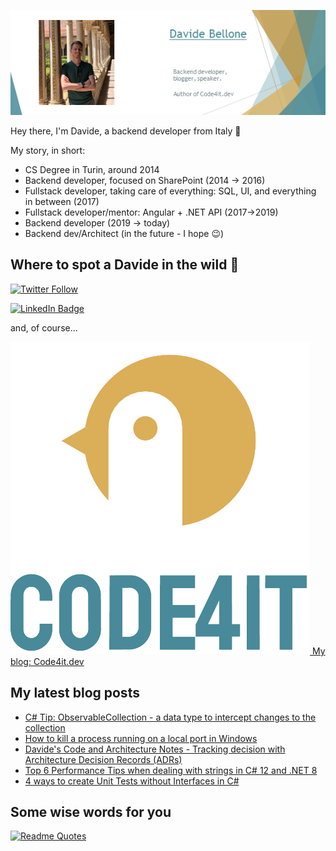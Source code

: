 ![Profile banner](./DavideBellone.png)

Hey there, I'm Davide, a backend developer from Italy 🤏 

My story, in short:

* CS Degree in Turin, around 2014
* Backend developer, focused on SharePoint (2014 -> 2016)
* Fullstack developer, taking care of everything: SQL, UI, and everything in between (2017)
* Fullstack developer/mentor: Angular + .NET API (2017->2019)
* Backend developer (2019 -> today)
* Backend dev/Architect (in the future - I hope 😉)

## Where to spot a Davide in the wild 🦏

[![Twitter Follow](https://img.shields.io/twitter/follow/BelloneDavide?label=Let%27s%20get%20in%20touch%20on%20Twitter&style=social)](https://twitter.com/BelloneDavide)

[![LinkedIn Badge](https://img.shields.io/badge/LinkedIn-Profile-informational?style=social&logo=linkedin)](https://www.linkedin.com/in/bellonedavide/)

and, of course...

[![Personal blog](./logo_small.png) My blog: Code4it.dev](https://www.code4it.dev/)


## My latest blog posts

<!-- BLOG-POST-LIST:START -->
- [C# Tip: ObservableCollection - a data type to intercept changes to the collection](https://www.code4it.dev/csharptips/observablecollection/)
- [How to kill a process running on a local port in Windows](https://www.code4it.dev/blog/kill-the-process-blocking-a-port-windows/)
- [Davide&#39;s Code and Architecture Notes - Tracking decision with Architecture Decision Records &lpar;ADRs&rpar;](https://www.code4it.dev/architecture-notes/architecture-decision-records/)
- [Top 6 Performance Tips when dealing with strings in C# 12 and .NET 8](https://www.code4it.dev/blog/top-6-string-performance-tips/)
- [4 ways to create Unit Tests without Interfaces in C#](https://www.code4it.dev/blog/unit-tests-without-interfaces/)
<!-- BLOG-POST-LIST:END -->



## Some wise words for you

[![Readme Quotes](https://quotes-github-readme.vercel.app/api?type=horizontal&theme=light)](https://github.com/piyushsuthar/github-readme-quotes)
